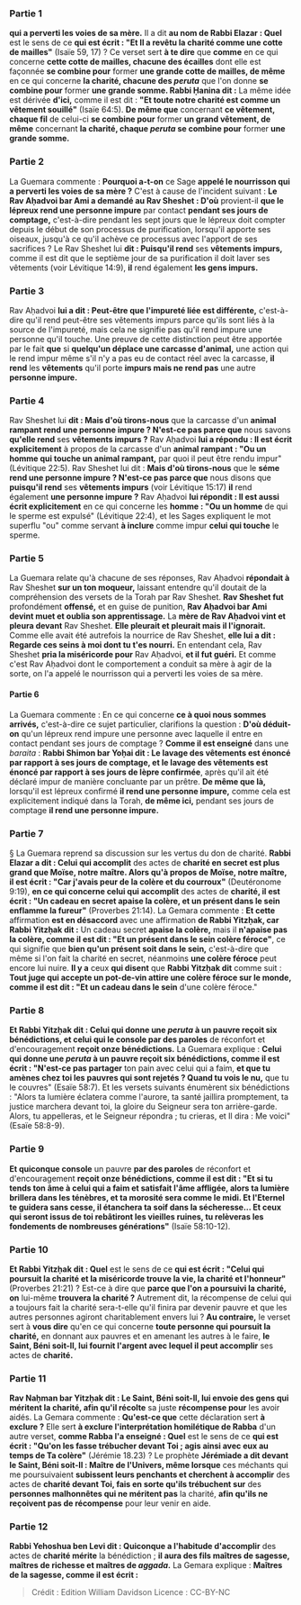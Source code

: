 
### Partie 1
<b>qui a perverti les voies de sa mère.</b> Il a dit <b>au nom de Rabbi Elazar : Quel</b> est le sens de ce <b>qui est écrit : "Et Il a revêtu la charité comme une cotte de mailles"</b> (Isaïe 59, 17) ? Ce verset sert <b>à te dire</b> que <b>comme</b> en ce qui concerne <b>cette cotte de mailles, chacune des écailles</b> dont elle est façonnée <b>se combine pour</b> former <b>une grande cotte de mailles, de même</b> en ce qui concerne <b>la charité, chacune des <i>peruta</i></b> que l'on donne <b>se combine pour</b> former <b>une grande somme. Rabbi Ḥanina dit :</b> La même idée est dérivée <b>d'ici,</b> comme il est dit : <b>"Et toute notre charité est comme un vêtement souillé"</b> (Isaïe 64:5). <b>De même que</b> concernant <b>ce vêtement, chaque fil</b> de celui-ci <b>se combine pour</b> former <b>un grand vêtement, de même</b> concernant <b>la charité, chaque <i>peruta</i> se combine pour</b> former <b>une grande somme.</b>

### Partie 2
La Guemara commente : <b>Pourquoi a-t-on</b> ce Sage <b>appelé le nourrisson qui a perverti les voies de sa mère ?</b> C'est à cause de l'incident suivant : <b>Le Rav Aḥadvoi bar Ami a demandé au Rav Sheshet : D'où</b> provient-il <b>que le lépreux rend une personne impure</b> par contact <b>pendant ses jours de comptage,</b> c'est-à-dire pendant les sept jours que le lépreux doit compter depuis le début de son processus de purification, lorsqu'il apporte ses oiseaux, jusqu'à ce qu'il achève ce processus avec l'apport de ses sacrifices ? Le Rav Sheshet lui <b>dit : Puisqu'il rend</b> ses <b>vêtements impurs,</b> comme il est dit que le septième jour de sa purification il doit laver ses vêtements (voir Lévitique 14:9), <b>il</b> rend également <b>les gens impurs.</b>

### Partie 3
Rav Aḥadvoi <b>lui a dit : Peut-être que l'impureté liée est différente,</b> c'est-à-dire qu'il rend peut-être ses vêtements impurs parce qu'ils sont liés à la source de l'impureté, mais cela ne signifie pas qu'il rend impure une personne qu'il touche. Une preuve de cette distinction peut être apportée par le fait <b>que</b> si <b>quelqu'un déplace une carcasse d'animal,</b> une action qui le rend impur même s'il n'y a pas eu de contact réel avec la carcasse, <b>il rend</b> les <b>vêtements</b> qu'il porte <b>impurs mais ne rend pas</b> une autre <b>personne impure.</b>

### Partie 4
Rav Sheshet lui <b>dit : Mais d'où tirons-nous</b> que la carcasse d'un <b>animal rampant rend une personne impure ? N'est-ce pas parce que</b> nous savons <b>qu'elle rend</b> ses <b>vêtements impurs ?</b> Rav Aḥadvoi <b>lui a répondu : Il est écrit explicitement</b> à propos de la carcasse d'un <b>animal rampant : "Ou un homme qui touche un animal rampant,</b> par quoi il peut être rendu impur" (Lévitique 22:5). Rav Sheshet lui dit : <b>Mais d'où tirons-nous</b> que le <b>séme rend une personne impure ? N'est-ce pas parce que</b> nous disons que <b>puisqu'il rend</b> ses <b>vêtements impurs</b> (voir Lévitique 15:17) <b>il</b> rend également <b>une personne impure ?</b> Rav Aḥadvoi <b>lui répondit : Il est aussi écrit explicitement</b> en ce qui concerne les <b>homme : "Ou un homme</b> de qui le sperme est expulsé" (Lévitique 22:4), et les Sages expliquent le mot superflu "ou" comme servant <b>à inclure</b> comme impur <b>celui qui touche</b> le sperme.

### Partie 5
La Guemara relate qu'à chacune de ses réponses, Rav Aḥadvoi <b>répondait à</b> Rav Sheshet <b>sur un ton moqueur,</b> laissant entendre qu'il doutait de la compréhension des versets de la Torah par Rav Sheshet. <b>Rav Sheshet fut</b> profondément <b>offensé,</b> et en guise de punition, <b>Rav Aḥadvoi bar Ami devint muet et oublia son apprentissage.</b> La <b>mère de Rav Aḥadvoi vint et pleura devant</b> Rav Sheshet. <b>Elle pleurait et pleurait mais il l'ignorait.</b> Comme elle avait été autrefois la nourrice de Rav Sheshet, <b>elle lui a dit : Regarde ces seins à moi dont tu t'es nourri.</b> En entendant cela, Rav Sheshet <b>pria la miséricorde pour</b> Rav Aḥadvoi, <b>et il fut guéri.</b> Et comme c'est Rav Aḥadvoi dont le comportement a conduit sa mère à agir de la sorte, on l'a appelé le nourrisson qui a perverti les voies de sa mère.

#### Partie 6
La Guemara commente : En ce qui concerne <b>ce à quoi nous sommes arrivés,</b> c'est-à-dire ce sujet particulier, clarifions la question : <b>D'où déduit-on</b> qu'un lépreux rend impure une personne avec laquelle il entre en contact pendant ses jours de comptage ? <b>Comme il est enseigné</b> dans une <i>baraita</i> : <b>Rabbi Shimon bar Yoḥai dit : Le lavage des vêtements est énoncé par rapport à ses jours de comptage, et le lavage des vêtements est énoncé par rapport à ses jours de lèpre confirmée</b>, après qu'il ait été déclaré impur de manière concluante par un prêtre. <b>De même que là,</b> lorsqu'il est lépreux confirmé <b>il rend une personne impure,</b> comme cela est explicitement indiqué dans la Torah, <b>de même ici,</b> pendant ses jours de comptage <b>il rend une personne impure.</b>

### Partie 7
§ La Guemara reprend sa discussion sur les vertus du don de charité. <b>Rabbi Elazar a dit : Celui qui accomplit</b> des actes de <b>charité en secret est plus grand que Moïse, notre maître. Alors qu'à propos de Moïse, notre maître, il est écrit : "Car j'avais peur de la colère et du courroux"</b> (Deutéronome 9:19), <b>en ce qui concerne celui qui accomplit</b> des actes de <b>charité, il est écrit : "Un cadeau en secret apaise la colère, et un présent dans le sein enflamme la fureur"</b> (Proverbes 21:14). La Gemara commente : <b>Et cette</b> affirmation <b>est en désaccord</b> avec une affirmation <b>de Rabbi Yitzḥak, car Rabbi Yitzḥak dit :</b> Un cadeau secret <b>apaise la colère,</b> mais il <b>n'apaise pas la colère, comme il est dit : "Et un présent dans le sein colère féroce"</b>, ce qui signifie que <b>bien qu'un présent soit dans le sein,</b> c'est-à-dire que même si l'on fait la charité en secret, néanmoins <b>une colère féroce</b> peut encore lui nuire. <b>Il y a</b> ceux <b>qui disent</b> que <b>Rabbi Yitzḥak dit</b> comme suit : <b>Tout juge qui accepte un pot-de-vin attire une colère féroce sur le monde, comme il est dit : "Et un cadeau dans le sein</b> d'une colère féroce."

### Partie 8
<b>Et Rabbi Yitzḥak dit : Celui qui donne une <i>peruta</i> à un pauvre reçoit six bénédictions, et celui qui le console par des paroles</b> de réconfort et d'encouragement <b>reçoit onze bénédictions.</b> La Guemara explique : <b>Celui qui donne une <i>peruta</i> à un pauvre reçoit six bénédictions, comme il est écrit : "N'est-ce pas partager</b> ton pain avec celui qui a faim, <b>et que tu amènes chez toi les pauvres qui sont rejetés ? Quand tu vois le nu,</b> que tu le couvres" (Esaïe 58:7). Et les versets suivants énumèrent six bénédictions : "Alors ta lumière éclatera comme l'aurore, ta santé jaillira promptement, ta justice marchera devant toi, la gloire du Seigneur sera ton arrière-garde. Alors, tu appelleras, et le Seigneur répondra ; tu crieras, et Il dira : Me voici" (Esaïe 58:8-9).

### Partie 9
<b>Et quiconque console</b> un pauvre <b>par des paroles</b> de réconfort et d'encouragement <b>reçoit onze bénédictions, comme il est dit : "Et si tu tends ton âme à celui qui a faim et satisfait l'âme affligée, alors ta lumière brillera dans les ténèbres, et ta morosité sera comme le midi. Et l'Eternel te guidera sans cesse, il étanchera ta soif dans la sécheresse... Et ceux qui seront issus de toi rebâtiront les vieilles ruines, tu relèveras les fondements de nombreuses générations"</b> (Isaïe 58:10-12).

### Partie 10
<b>Et Rabbi Yitzḥak dit : Quel</b> est le sens de ce <b>qui est écrit : "Celui qui poursuit la charité et la miséricorde trouve la vie, la charité et l'honneur"</b> (Proverbes 21:21) ? Est-ce à dire que <b>parce que l'on a poursuivi la charité, on</b> lui-même <b>trouvera la charité ?</b> Autrement dit, la récompense de celui qui a toujours fait la charité sera-t-elle qu'il finira par devenir pauvre et que les autres personnes agiront charitablement envers lui ? <b>Au contraire,</b> le verset sert à <b>vous dire</b> qu'en ce qui concerne <b>toute personne qui poursuit la charité,</b> en donnant aux pauvres et en amenant les autres à le faire, <b>le Saint, Béni soit-Il, lui fournit l'argent avec lequel il peut accomplir</b> ses actes de <b>charité.</b>

### Partie 11
<b>Rav Naḥman bar Yitzḥak dit : Le Saint, Béni soit-Il, lui envoie des gens qui méritent la charité, afin qu'il récolte</b> sa juste <b>récompense pour</b> les avoir aidés.</b> La Gemara commente : <b>Qu'est-ce que</b> cette déclaration sert <b>à exclure ?</b> Elle sert <b>à exclure l'interprétation homilétique de Rabba</b> d'un autre verset, <b>comme Rabba l'a enseigné : Quel</b> est le sens de ce <b>qui est écrit : "Qu'on les fasse trébucher devant Toi ; agis ainsi avec eux au temps de Ta colère"</b> (Jérémie 18.23) ? Le prophète <b>Jérémiade a dit devant le Saint, Béni soit-Il : Maître de l'Univers, même lorsque</b> ces méchants qui me poursuivaient <b>subissent leurs penchants et cherchent à accomplir</b> des actes de <b>charité devant Toi, fais en sorte qu'ils trébuchent sur</b> des <b>personnes malhonnêtes qui ne méritent pas</b> la charité, <b>afin qu'ils ne reçoivent pas de récompense</b> pour leur venir en aide.

### Partie 12
<b>Rabbi Yehoshua ben Levi dit : Quiconque a l'habitude d'accomplir</b> des actes de <b>charité mérite</b> la bénédiction ; <b>il aura des fils maîtres de sagesse, maîtres de richesse et maîtres de <i>aggada</i>.</b> La Gemara explique : <b>Maîtres de la sagesse, comme il est écrit :</b>

>Crédit : Edition William Davidson
>Licence : CC-BY-NC